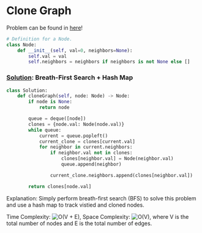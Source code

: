 # Clone Graph

Problem can be found in [here](https://leetcode.com/problems/clone-graph)!

```python
# Definition for a Node.
class Node:
    def __init__(self, val=0, neighbors=None):
        self.val = val
        self.neighbors = neighbors if neighbors is not None else []
```

### [Solution](/Graph/133-CloneGraph/solution.py): Breath-First Search + Hash Map

```python
class Solution:
    def cloneGraph(self, node: Node) -> Node:
        if node is None:
            return node

        queue = deque([node])
        clones = {node.val: Node(node.val)}
        while queue:
            current = queue.popleft()
            current_clone = clones[current.val]
            for neighbor in current.neighbors:
                if neighbor.val not in clones:
                    clones[neighbor.val] = Node(neighbor.val)
                    queue.append(neighbor)

                current_clone.neighbors.append(clones[neighbor.val])

        return clones[node.val]
```

Explanation: Simply perform breath-first search (BFS) to solve this problem and use a hash map to track vistied and cloned nodes.

Time Complexity: ![O(V + E)](<https://latex.codecogs.com/svg.image?\inline&space;O(V + E)>), Space Complexity: ![O(V)](<https://latex.codecogs.com/svg.image?\inline&space;O(V)>), where V is the total number of nodes and E is the total number of edges.
